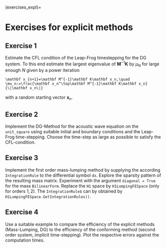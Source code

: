 (exercises_expl)=
# Exercises for explicit methods

## Exercise 1
Estimate the CFL condition of the Leap-Frog timestepping for the DG system. To this end estimate the largest eigenvalue of $\mathbf M^{-1}\mathbf K$ by $\mu_N$ for large enough $N$ given by a power iteration
```{math}
\mathbf x_{n+1}=\mathbf M^{-1}\mathbf K\mathbf x_n,\quad \mu_n:=\frac{\mathbf x_n^\top\mathbf M^{-1}\mathbf K\mathbf x_n}{\|\mathbf x_n\|}
```
with a random starting vector $\mathbf x_n$. 


## Exercise 2
Implement the DG-Method for the acoustic wave equation on the `unit_square` using suitable initial and boundary conditions and the Leap-Frog time-stepping. Choose the time-step as large as possible to satisfy the CFL-condition. 


## Exercise 3
Implement the first order mass-lumping method by supplying the according `IntegrationRule` to the differential symbol `dx`. Explore the sparsity pattern of the resulting mass matrix. Experiment with the argument `diagonal = True` for the mass `BilinearForm`.
Replace the `H1` space by `H1LumpingFESpace` (only for orders $1,2$). The `IntegrationRule`s can by obtained by `H1LumpingFESpace.GetIntegrationRules()`.

## Exercise 4
Use a suitable example to compare the efficiency of the explicit methods (Mass-Lumping, DG) to the efficiency of the conforming method (second order system, implicit time-stepping). Plot the respective errors against the computation times.
